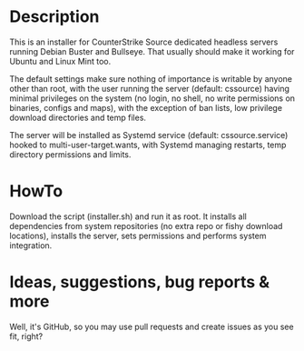 # Description
This is an installer for CounterStrike Source dedicated headless servers running
Debian Buster and Bullseye. That usually should make it working for Ubuntu and Linux Mint too.

The default settings make sure nothing of importance is writable by anyone other than root, with the user running the server (default: cssource) having minimal privileges on the system (no login, no shell, no write permissions on binaries, configs and maps), with the exception of ban lists, low privilege download directories and temp files. 

The server will be installed as Systemd service (default: cssource.service) hooked to multi-user-target.wants, with Systemd managing restarts, temp directory permissions and limits.

# HowTo
Download the script (installer.sh) and run it as root. It installs all dependencies from system repositories (no extra repo or fishy download locations), installs the server, sets permissions and performs system integration.

# Ideas, suggestions, bug reports & more
Well, it's GitHub, so you may use pull requests and create issues as you see fit, right?
